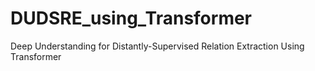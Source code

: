 # DUDSRE_using_Transformer
Deep Understanding for Distantly-Supervised Relation  Extraction Using Transformer
